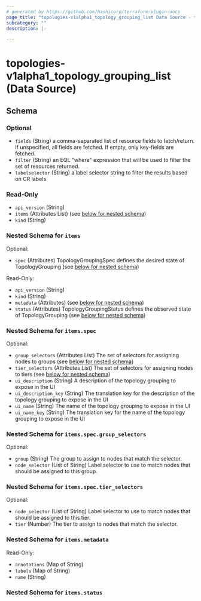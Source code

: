 ```yaml
---
# generated by https://github.com/hashicorp/terraform-plugin-docs
page_title: "topologies-v1alpha1_topology_grouping_list Data Source - topologies-v1alpha1"
subcategory: ""
description: |-
  
---
```


# topologies-v1alpha1_topology_grouping_list (Data Source)





<!-- schema generated by tfplugindocs -->
## Schema

### Optional

- `fields` (String) a comma-separated list of resource fields to fetch/return.  If unspecified, all fields are fetched.  If empty, only key-fields are fetched.
- `filter` (String) an EQL "where" expression that will be used to filter the set of resources returned.
- `labelselector` (String) a label selector string to filter the results based on CR labels

### Read-Only

- `api_version` (String)
- `items` (Attributes List) (see [below for nested schema](#nestedatt--items))
- `kind` (String)

<a id="nestedatt--items"></a>
### Nested Schema for `items`

Optional:

- `spec` (Attributes) TopologyGroupingSpec defines the desired state of TopologyGrouping (see [below for nested schema](#nestedatt--items--spec))

Read-Only:

- `api_version` (String)
- `kind` (String)
- `metadata` (Attributes) (see [below for nested schema](#nestedatt--items--metadata))
- `status` (Attributes) TopologyGroupingStatus defines the observed state of TopologyGrouping (see [below for nested schema](#nestedatt--items--status))

<a id="nestedatt--items--spec"></a>
### Nested Schema for `items.spec`

Optional:

- `group_selectors` (Attributes List) The set of selectors for assigning nodes to groups (see [below for nested schema](#nestedatt--items--spec--group_selectors))
- `tier_selectors` (Attributes List) The set of selectors for assigning nodes to tiers (see [below for nested schema](#nestedatt--items--spec--tier_selectors))
- `ui_description` (String) A description of the topology grouping to expose in the UI
- `ui_description_key` (String) The translation key for the description of the topology grouping to expose in the UI
- `ui_name` (String) The name of the topology grouping to expose in the UI
- `ui_name_key` (String) The translation key for the name of the topology grouping to expose in the UI

<a id="nestedatt--items--spec--group_selectors"></a>
### Nested Schema for `items.spec.group_selectors`

Optional:

- `group` (String) The group to assign to nodes that match the selector.
- `node_selector` (List of String) Label selector to use to match nodes that should be assigned to this group.


<a id="nestedatt--items--spec--tier_selectors"></a>
### Nested Schema for `items.spec.tier_selectors`

Optional:

- `node_selector` (List of String) Label selector to use to match nodes that should be assigned to this tier.
- `tier` (Number) The tier to assign to nodes that match the selector.



<a id="nestedatt--items--metadata"></a>
### Nested Schema for `items.metadata`

Read-Only:

- `annotations` (Map of String)
- `labels` (Map of String)
- `name` (String)


<a id="nestedatt--items--status"></a>
### Nested Schema for `items.status`
